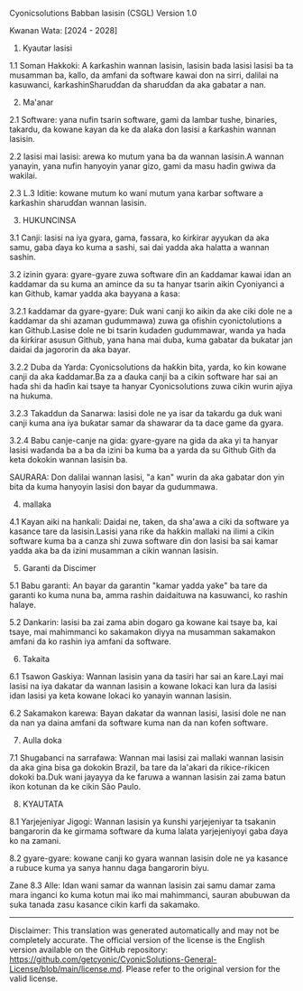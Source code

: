 Cyonicsolutions Babban lasisin (CSGL)
Version 1.0

Kwanan Wata: [2024 - 2028]

1. Kyautar lasisi

1.1 Soman Hakkoki: A ƙarƙashin wannan lasisin, lasisin bada lasisi lasisi ba ta musamman ba, kallo, da amfani da software kawai don na sirri, dalilai na kasuwanci, ƙarƙashinSharuɗɗan da sharuɗɗan da aka gabatar a nan.

2. Ma'anar

2.1 Software: yana nufin tsarin software, gami da lambar tushe, binaries, takardu, da kowane kayan da ke da alaƙa don lasisi a ƙarƙashin wannan lasisin.

2.2 lasisi mai lasisi: arewa ko mutum yana ba da wannan lasisin.A wannan yanayin, yana nufin hanyoyin yanar gizo, gami da masu haɗin gwiwa da wakilai.

2.3 L.3 Iditie: kowane mutum ko wani mutum yana karbar software a ƙarƙashin sharuɗɗan wannan lasisin.

3. HUKUNCINSA

3.1 Canji: lasisi na iya gyara, gama, fassara, ko ƙirƙirar ayyukan da aka samu, gaba ɗaya ko kuma a sashi, sai dai yadda aka halatta a wannan sashin.

3.2 izinin gyara: gyare-gyare zuwa software ɗin an ƙaddamar kawai idan an ƙaddamar da su kuma an amince da su ta hanyar tsarin aikin Cyoniyanci a kan Github, kamar yadda aka bayyana a ƙasa:

3.2.1 ƙaddamar da gyare-gyare: Duk wani canji ko aikin da ake ciki dole ne a ƙaddamar da shi azaman gudummawa) zuwa ga ofishin cyonictolutions a kan Github.Lasise dole ne bi tsarin kudaden gudummawar, wanda ya hada da ƙirƙirar asusun Github, yana hana mai duba, kuma gabatar da bukatar jan daidai da jagororin da aka bayar.

3.2.2 Duba da Yarda: Cyonicsolutions da haƙƙin bita, yarda, ko ƙin kowane canji da aka ƙaddamar.Ba za a ɗauka canji ba a cikin software har sai an haɗa shi da haɗin kai tsaye ta hanyar Cyonicsolutions zuwa cikin wurin ajiya na hukuma.

3.2.3 Takaddun da Sanarwa: lasisi dole ne ya isar da takardu ga duk wani canji kuma ana iya buƙatar samar da shawarar da ta dace game da gyara.

3.2.4 Babu canje-canje na gida: gyare-gyare na gida da aka yi ta hanyar lasisi waɗanda ba a ba da izini ba kuma ba a yarda da su Github Gith da keta dokokin wannan lasisin ba.

SAURARA: Don dalilai wannan lasisi, "a kan" wurin da aka gabatar don yin bita da kuma hanyoyin lasisi don bayar da gudummawa.

4. mallaka

4.1 Kayan aiki na hankali: Daidai ne, taken, da sha'awa a ciki da software ya kasance tare da lasisin.Lasisi yana riƙe da haƙƙin mallaki na ilimi a cikin software kuma ba a canza shi zuwa software ɗin don lasisi ba sai kamar yadda aka ba da izini musamman a cikin wannan lasisin.

5. Garanti da Discimer

5.1 Babu garanti: An bayar da garantin "kamar yadda yake" ba tare da garanti ko kuma nuna ba, amma rashin daidaituwa na kasuwanci, ko rashin halaye.

5.2 Dankarin: lasisi ba zai zama abin dogaro ga kowane kai tsaye ba, kai tsaye, mai mahimmanci ko sakamakon diyya na musamman sakamakon amfani da ko rashin iya amfani da software.

6. Takaita

6.1 Tsawon Gaskiya: Wannan lasisin yana da tasiri har sai an ƙare.Layi mai lasisi na iya dakatar da wannan lasisin a kowane lokaci kan lura da lasisi idan lasisi ya keta kowane lokaci ko yanayin wannan lasisin.

6.2 Sakamakon karewa: Bayan dakatar da wannan lasisi, lasisi dole ne nan da nan ya daina amfani da software kuma nan da nan kofen software.

7. Aulla doka

7.1 Shugabanci na sarrafawa: Wannan mai lasisi zai mallaki wannan lasisin da aka gina bisa ga dokokin Brazil, ba tare da la'akari da rikice-rikicen dokoki ba.Duk wani jayayya da ke faruwa a wannan lasisin zai zama batun ikon kotunan da ke cikin São Paulo.

8. KYAUTATA

8.1 Yarjejeniyar Jigogi: Wannan lasisin ya ƙunshi yarjejeniyar ta tsakanin bangarorin da ke girmama software da kuma lalata yarjejeniyoyi gaba ɗaya ko na zamani.

8.2 gyare-gyare: kowane canji ko gyara wannan lasisin dole ne ya kasance a rubuce kuma ya sanya hannu daga ɓangarorin biyu.

Zane 8.3 Alle: Idan wani samar da wannan lasisin zai samu damar zama mara inganci ko kuma kotun mai iko mai mahimmanci, sauran abubuwan da suka tanada zasu kasance cikin karfi da sakamako.

---
Disclaimer: This translation was generated automatically and may not be completely accurate. The official version of the license is the English version available on the GitHub repository: https://github.com/getcyonic/CyonicSolutions-General-License/blob/main/license.md. Please refer to the original version for the valid license.